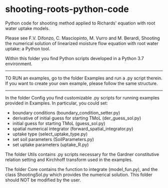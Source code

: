 # shooting-roots-python-code
Python code for shooting method applied to Richards' equation with root water uptake models. 

Please see F.V. Difonzo, C. Masciopinto, M. Vurro and M. Berardi, Shooting the numerical solution of linearized moisture flow equation with root water uptake: a Python tool.

Within this folder you find Python scripts developed in a Python 3.7 environment.

***
TO RUN an examples, go to the folder Examples and run a .py script therein.
If you want to create your own example, please follow the same structure.
***

In the folder Config you find customizable .py scripts for running examples provided in Examples.
In particular, you could set:
 - boundary conditions (boundary_condition_setter.py)
 - derivative of initial guess for starting TMoL (der_guess_sol.py)
 - initial guess for starting TMoL (guess_sol.py)
 - spatial numerical integrator (forward_spatial_integrator.py)
 - uptake type (select_uptake_type.py)
 - set soil parameters (SoilParameters.py)
 - set uptake parameters (uptake_R.py)

The folder Utils contains .py scripts necessary for the Gardner constitutive relation setting 
and Kirchhoff transform used in the examples.

The folder Core contains the function to integrate (model_fun.py), and the class ShootingSol.py which provides 
the numerical solution. This folder should NOT be modified by the user.
